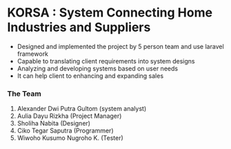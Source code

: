 
# KORSA : System Connecting Home Industries and Suppliers

- Designed and implemented the project by 5 person team and use laravel framework
- Capable to translating client requirements into system designs
- Analyzing and developing systems based on user needs
- It can help client to enhancing and expanding sales

### The Team

1. Alexander Dwi Putra Gultom (system analyst)
2. Aulia Dayu Rizkha (Project Manager)
3. Sholiha Nabita (Designer)
4. Ciko Tegar Saputra (Programmer)
5. Wiwoho Kusumo Nugroho K. (Tester)
